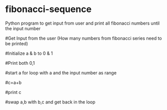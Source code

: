 # fibonacci-sequence
Python program to get input from user and print all fibonacci numbers until the input number


#Get Input from the user (How many numbers from fibonacci series need to be printed)

#Initialize a & b to 0 & 1

#Print both 0,1

#start a for loop with a and the input number as range

#c=a+b

#print c

#swap a,b with b,c and get back in the loop
